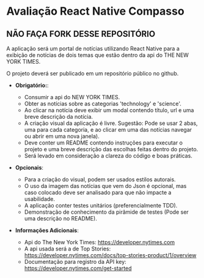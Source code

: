 # Avaliação React Native Compasso

## NÃO FAÇA FORK DESSE REPOSITÓRIO

A aplicação será um portal de notícias utilizando React Native para a exibição de notícias de dois temas que estão dentro da api do THE NEW YORK TIMES.

O projeto deverá ser publicado em um repositório público no github.

* **Obrigatório:**:

  * Consumir a api do NEW YORK TIMES.
  * Obter as notícias sobre as categorias 'technology' e 'science'.
  * Ao clicar na notícia deve exibir um modal contendo título, url e uma breve descrição da notícia.
  * A criação visual da aplicação é livre. Sugestão: Pode se usar 2 abas, uma para cada categoria, e ao clicar em uma das notícias navegar ou abrir em uma nova janela).
  * Deve conter um README contendo instruções para executar o projeto e uma breve descrição das escolhas feitas dentro do projeto.
  * Será levado em consideração a clareza do código e boas práticas.

* **Opcionais**:

  * Para a criação do visual, podem ser usados estilos autorais.
  * O uso da imagem das notícias que vem do Json é opcional, mas caso colocado deve ser analisado para que não impacte a usabilidade.
  * A aplicação conter testes unitários (preferencialmente TDD).
  * Demonstração de conhecimento da pirâmide de testes (Pode ser uma descrição no README).

* **Informações Adicionais**:

  * Api do The New York Times: https://developer.nytimes.com
  * A api usada será a de Top Stories: https://developer.nytimes.com/docs/top-stories-product/1/overview
  * Documentação para registro da API key: https://developer.nytimes.com/get-started
